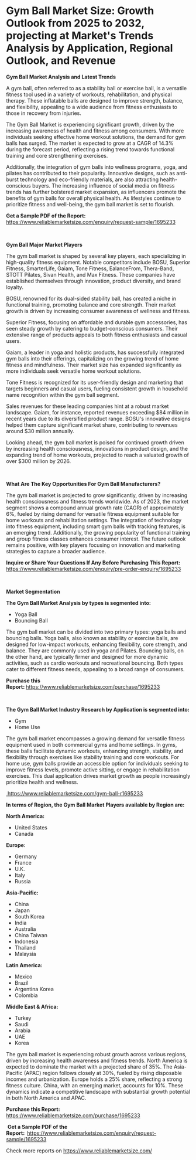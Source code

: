 <p><h1>Gym Ball Market Size: Growth Outlook from 2025 to 2032, projecting at Market's Trends Analysis by Application, Regional Outlook, and Revenue</h1></p><p><strong>Gym Ball Market Analysis and Latest Trends</strong></p>
<p><p>A gym ball, often referred to as a stability ball or exercise ball, is a versatile fitness tool used in a variety of workouts, rehabilitation, and physical therapy. These inflatable balls are designed to improve strength, balance, and flexibility, appealing to a wide audience from fitness enthusiasts to those in recovery from injuries. </p><p>The Gym Ball Market is experiencing significant growth, driven by the increasing awareness of health and fitness among consumers. With more individuals seeking effective home workout solutions, the demand for gym balls has surged. The market is expected to grow at a CAGR of 14.3% during the forecast period, reflecting a rising trend towards functional training and core strengthening exercises. </p><p>Additionally, the integration of gym balls into wellness programs, yoga, and pilates has contributed to their popularity. Innovative designs, such as anti-burst technology and eco-friendly materials, are also attracting health-conscious buyers. The increasing influence of social media on fitness trends has further bolstered market expansion, as influencers promote the benefits of gym balls for overall physical health. As lifestyles continue to prioritize fitness and well-being, the gym ball market is set to flourish.</p></p>
<p><strong>Get a Sample PDF of the Report:&nbsp;</strong> <a href="https://www.reliablemarketsize.com/enquiry/request-sample/1695233?utm_campaign=3175&utm_medium=2&utm_source=Github&utm_content=ia&utm_term=25032025&utm_id=gym-ball">https://www.reliablemarketsize.com/enquiry/request-sample/1695233</a></p>
<p>&nbsp;</p>
<p><strong>Gym Ball Major Market Players</strong></p>
<p><p>The gym ball market is shaped by several key players, each specializing in high-quality fitness equipment. Notable competitors include BOSU, Superior Fitness, SmarterLife, Gaiam, Tone Fitness, EalanceFrom, Thera-Band, STOTT Pilates, Sivan Health, and Max Fitness. These companies have established themselves through innovation, product diversity, and brand loyalty.</p><p>BOSU, renowned for its dual-sided stability ball, has created a niche in functional training, promoting balance and core strength. Their market growth is driven by increasing consumer awareness of wellness and fitness.</p><p>Superior Fitness, focusing on affordable and durable gym accessories, has seen steady growth by catering to budget-conscious consumers. Their extensive range of products appeals to both fitness enthusiasts and casual users.</p><p>Gaiam, a leader in yoga and holistic products, has successfully integrated gym balls into their offerings, capitalizing on the growing trend of home fitness and mindfulness. Their market size has expanded significantly as more individuals seek versatile home workout solutions.</p><p>Tone Fitness is recognized for its user-friendly design and marketing that targets beginners and casual users, fueling consistent growth in household name recognition within the gym ball segment.</p><p>Sales revenues for these leading companies hint at a robust market landscape. Gaiam, for instance, reported revenues exceeding $84 million in recent years due to its diversified product range. BOSU's innovative designs helped them capture significant market share, contributing to revenues around $30 million annually.</p><p>Looking ahead, the gym ball market is poised for continued growth driven by increasing health consciousness, innovations in product design, and the expanding trend of home workouts, projected to reach a valuated growth of over $300 million by 2026.</p></p>
<p>&nbsp;</p>
<p><strong>What Are The Key Opportunities For Gym Ball Manufacturers?</strong></p>
<p><p>The gym ball market is projected to grow significantly, driven by increasing health consciousness and fitness trends worldwide. As of 2023, the market segment shows a compound annual growth rate (CAGR) of approximately 6%, fueled by rising demand for versatile fitness equipment suitable for home workouts and rehabilitation settings. The integration of technology into fitness equipment, including smart gym balls with tracking features, is an emerging trend. Additionally, the growing popularity of functional training and group fitness classes enhances consumer interest. The future outlook remains positive, with key players focusing on innovation and marketing strategies to capture a broader audience.</p></p>
<p><strong>Inquire or Share Your Questions If Any Before Purchasing This Report:</strong> <a href="https://www.reliablemarketsize.com/enquiry/pre-order-enquiry/1695233?utm_campaign=3175&utm_medium=2&utm_source=Github&utm_content=ia&utm_term=25032025&utm_id=gym-ball">https://www.reliablemarketsize.com/enquiry/pre-order-enquiry/1695233</a></p>
<p>&nbsp;</p>
<p><strong>Market Segmentation</strong></p>
<p><strong>The Gym Ball Market Analysis by types is segmented into:</strong></p>
<p><ul><li>Yoga Ball</li><li>Bouncing Ball</li></ul></p>
<p><p>The gym ball market can be divided into two primary types: yoga balls and bouncing balls. Yoga balls, also known as stability or exercise balls, are designed for low-impact workouts, enhancing flexibility, core strength, and balance. They are commonly used in yoga and Pilates. Bouncing balls, on the other hand, are typically firmer and designed for more dynamic activities, such as cardio workouts and recreational bouncing. Both types cater to different fitness needs, appealing to a broad range of consumers.</p></p>
<p><strong>Purchase this Report:&nbsp;</strong><a href="https://www.reliablemarketsize.com/purchase/1695233?utm_campaign=3175&utm_medium=2&utm_source=Github&utm_content=ia&utm_term=25032025&utm_id=gym-ball">https://www.reliablemarketsize.com/purchase/1695233</a></p>
<p>&nbsp;</p>
<p><strong>The Gym Ball Market Industry Research by Application is segmented into:</strong></p>
<p><ul><li>Gym</li><li>Home Use</li></ul></p>
<p><p>The gym ball market encompasses a growing demand for versatile fitness equipment used in both commercial gyms and home settings. In gyms, these balls facilitate dynamic workouts, enhancing strength, stability, and flexibility through exercises like stability training and core workouts. For home use, gym balls provide an accessible option for individuals seeking to improve fitness levels, promote active sitting, or engage in rehabilitation exercises. This dual application drives market growth as people increasingly prioritize health and wellness.</p></p>
<p><a href="https://www.reliablemarketsize.com/gym-ball-r1695233?utm_campaign=3175&utm_medium=2&utm_source=Github&utm_content=ia&utm_term=25032025&utm_id=gym-ball">&nbsp;https://www.reliablemarketsize.com/gym-ball-r1695233</a></p>
<p><strong>In terms of Region, the Gym Ball Market Players available by Region are:</strong></p>
<p>
    <p> <strong> North America: </strong>
        <ul>
            <li>United States</li>
            <li>Canada</li>
        </ul>
        </p> 
    <p> <strong> Europe: </strong>
        <ul>
            <li>Germany</li>
            <li>France</li>
            <li>U.K.</li>
            <li>Italy</li>
            <li>Russia</li>
        </ul>
        </p> 
    <p> <strong> Asia-Pacific: </strong>
        <ul>
            <li>China</li>
            <li>Japan</li>
            <li>South Korea</li>
            <li>India</li>
            <li>Australia</li>
            <li>China Taiwan</li>
            <li>Indonesia</li>
            <li>Thailand</li>
            <li>Malaysia</li>
        </ul>
        </p> 
    <p> <strong> Latin America: </strong>
        <ul>
            <li>Mexico</li>
            <li>Brazil</li>
            <li>Argentina Korea</li>
            <li>Colombia</li>
        </ul>
        </p> 
    <p> <strong> Middle East & Africa: </strong>
        <ul>
            <li>Turkey</li>
            <li>Saudi</li>
            <li>Arabia</li>
            <li>UAE</li>
            <li>Korea</li>
        </ul>
    </p>
    </p>
<p><p>The gym ball market is experiencing robust growth across various regions, driven by increasing health awareness and fitness trends. North America is expected to dominate the market with a projected share of 35%. The Asia-Pacific (APAC) region follows closely at 30%, fueled by rising disposable incomes and urbanization. Europe holds a 25% share, reflecting a strong fitness culture. China, with an emerging market, accounts for 10%. These dynamics indicate a competitive landscape with substantial growth potential in both North America and APAC.</p></p>
<p><strong>Purchase this Report: </strong><a href="https://www.reliablemarketsize.com/purchase/1695233?utm_campaign=3175&utm_medium=2&utm_source=Github&utm_content=ia&utm_term=25032025&utm_id=gym-ball">https://www.reliablemarketsize.com/purchase/1695233</a></p>
<p>&nbsp;<strong>Get a Sample PDF of the Report:&nbsp;&nbsp;</strong><a href="https://www.reliablemarketsize.com/enquiry/request-sample/1695233?utm_campaign=3175&utm_medium=2&utm_source=Github&utm_content=ia&utm_term=25032025&utm_id=gym-ball">https://www.reliablemarketsize.com/enquiry/request-sample/1695233</a></p>
<p><strong></strong></p>
<p>Check more reports on <a href="https://www.reliablemarketsize.com/?utm_campaign=3175&utm_medium=2&utm_source=Github&utm_content=ia&utm_term=25032025&utm_id=gym-ball">https://www.reliablemarketsize.com/</a></p>